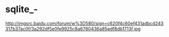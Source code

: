 # sqlite_-
http://imgsrc.baidu.com/forum/w%3D580/sign=c620f4c60ef431adbcd243317b37ac0f/3a292df5e0fe9925c8a6780436a85edf8db1713f.jpg
